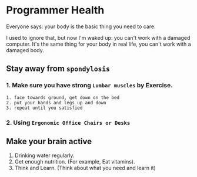 # Programmer Health

Everyone says: your body is the basic thing you need to care.

I used to ignore that, but now I'm waked up: you can't work with a damaged computer. It's the same thing for your body in real life, you can't work with a damaged body.

## Stay away from `spondylosis`

### 1. Make sure you have strong `Lumbar muscles` by Exercise.

```
1. face towards ground, get down on the bed
2. put your hands and legs up and down
3. repeat until you satisfied
```

### 2. Using `Ergonomic Office Chairs or Desks`

## Make your brain active

1. Drinking water regularly.
2. Get enough nutrition. (For example, Eat vitamins).
3. Think and Learn. (Think about what you need and learn it)&#x20;
